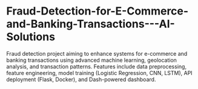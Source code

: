 # Fraud-Detection-for-E-Commerce-and-Banking-Transactions---AI-Solutions
Fraud detection project aiming to enhance systems for e-commerce and banking transactions using advanced machine learning, geolocation analysis, and transaction patterns. Features include data preprocessing, feature engineering, model training (Logistic Regression, CNN, LSTM), API deployment (Flask, Docker), and  Dash-powered dashboard.
